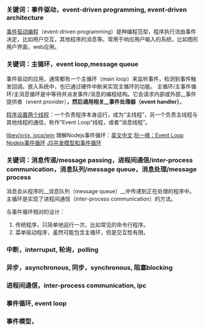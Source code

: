 ### 关键词：事件驱动，event-driven programming, event-driven architecture

[事件驱动编程](http://en.wikipedia.org/wiki/Event-driven_programming)（event-driven programming）是种编程范型，程序执行流由事件决定，比如用户交互，其他程序的消息等。常用于响应用户输入的系统，比如图形用户界面，web应用。

### 关键词：主循环，event loop,message queue

事件驱动的应用，通常都有一个主循环（main loop）来监听事件，检测到事件触发回调。嵌入系统中，也已通过硬件中断来实现主循环的功能。
主循环/主事件循环/主消息循环是中等待并派发事件/消息的编程结构。它会请求内部或外部__事件提供者（event provider）__，然后调用相关__事件处理器（event handler）__。

[程序设置两个线程](http://www.ruanyifeng.com/blog/2013/10/event_loop.html)：一个负责程序本身运行，成为“主线程”，另一个负责主线程与其他线程的通信，称作“Event Loop”线程，或者“消息线程”。

[libev/xnix, iocp/win]()
理解Nodejs事件循环：[英文](http://blog.mixu.net/2011/02/01/understanding-the-node-js-event-loop/)[中文](https://cnodejs.org/topic/50462f51329c5139760bff98)
[阮一峰：Event Loop](http://www.ruanyifeng.com/blog/2013/10/event_loop.html)
[Nodejs事件循环](https://strongloop.com/strongblog/node-js-event-loop/)
[JS并发模型和事件循环](https://developer.mozilla.org/en-US/docs/Web/JavaScript/EventLoop)

### 关键词：消息传递/message passing，进程间通信/inter-process communication，消息队列/message queue，消息处理/message process

消息会从程序的__消息队列（message queue）__中传递到正在处理的程序中。主循环是实现了进程间通信（inter-process communication）的方法。

与事件循环相对的设计：
1. 传统程序，只简单地运行一次，比如常见的命令行程序。
2. 菜单驱动程序，虽然可能包含主循环，但是交互性有限。

### 中断，interruput, 轮询，polling
### 异步，asynchronous, 同步，synchronous, 阻塞blocking
### 进程间通信，inter-process communication, ipc
### 事件循环, event loop
### 事件模型，
